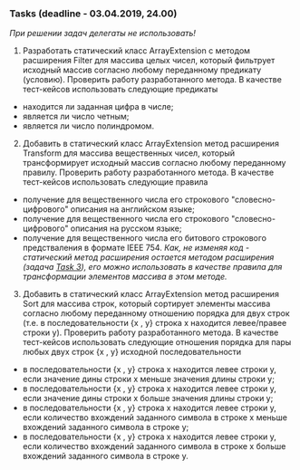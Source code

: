 ### Tasks (deadline - 03.04.2019, 24.00)

*При решении задач делегаты не использовать!*

1. Разработать статический класс ArrayExtension с методом расширения Filter для массива целых чисел, который фильтрует исходный массив согласно любому переданному предикату (условию). Проверить работу разработанного метода. В качестве тест-кейсов использовать следующие предикаты
  - находится ли заданная цифра в числе;
  - является ли число четным;
  - является ли число полиндромом.
2. Добавить в статический класс ArrayExtension метод расширения Transform для массива вещественных чисел, который трансформирует исходный массив согласно любому переданному правилу. Проверить работу разработанного метода. В качестве тест-кейсов использовать следующие правила
  - получение для вещественного числа его строкового "словесно-цифрового" описания на английском языке;
  - получение для вещественного числа его строкового "словесно-цифрового" описания на русском языке;
  - получение для вещественного числа его битового строкового предстваления в формате IEEE 754.
  *Как, не изменяя код - статический метод расширения остается методом расширения (задача [Task 3](https://github.com/AnzhelikaKravchuk/.NET-Training.-Spring-2019/tree/master/Day%204%20-%2026.03.2019)), его можно использовать в качестве правила для трансформации элементов массива в этом методе.*
3. Добавить в статический класс ArrayExtension метод расширения Sort для массива строк, который сортирует элементы массива согласно любому переданному отношению порядка для двух строк (т.е. в последовательности {x , y} строка x находится левее/правее строки y). Проверить работу разработанного метода. В качестве тест-кейсов использовать следующие отношения порядка для пары любых двух строк {x , y} исходной последовательности
  - в последовательности {x , y} строка x находится левее строки y, если значение дины строки x меньше значения длины строки y;
  - в последовательности {x , y} строка x находится левее строки y, если значение дины строки x больше значения длины строки y;
  - в последовательности {x , y} строка x находится левее строки y, если количество вхождений заданного символа в строке x меньше вхождений заданного символа в строке y;
  - в последовательности {x , y} строка x находится левее строки y, если количество вхождений заданного символа в строке x больше вхождений заданного символа в строке y.